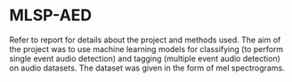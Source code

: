 # MLSP-AED
Refer to report for details about the project and methods used.
The aim of the project was to use machine learning models for classifying (to perform single event audio detection) and tagging (multiple event audio detection) on audio datasets. The dataset was given in the form of mel spectrograms.
